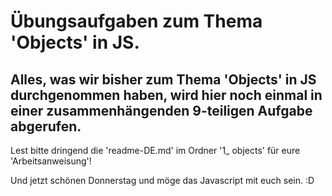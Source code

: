 # Übungsaufgaben zum Thema 'Objects' in JS.

## Alles, was wir bisher zum Thema 'Objects' in JS durchgenommen haben, wird hier noch einmal in einer zusammenhängenden 9-teiligen Aufgabe abgerufen. 

Lest bitte dringend die 'readme-DE.md' im Ordner '1_ objects' für eure 'Arbeitsanweisung'!

Und jetzt schönen Donnerstag und möge das Javascript mit euch sein. :D 
